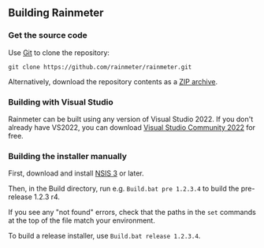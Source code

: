 ## Building Rainmeter

### Get the source code

Use <a href="http://git-scm.com">Git</a> to clone the repository:

    git clone https://github.com/rainmeter/rainmeter.git

Alternatively, download the repository contents as a [ZIP archive](https://github.com/rainmeter/rainmeter/archive/master.zip).


### Building with Visual Studio

Rainmeter can be built using any version of Visual Studio 2022. If you don't already have VS2022, you can download [Visual Studio Community 2022](https://www.visualstudio.com/downloads/) for free.


### Building the installer manually

First, download and install [NSIS 3](http://nsis.sourceforge.net) or later.

Then, in the Build directory, run e.g. `Build.bat pre 1.2.3.4` to build the pre-release 1.2.3 r4.

If you see any "not found" errors, check that the paths in the `set` commands at the top of the file match your environment.

To build a release installer, use `Build.bat release 1.2.3.4`.
